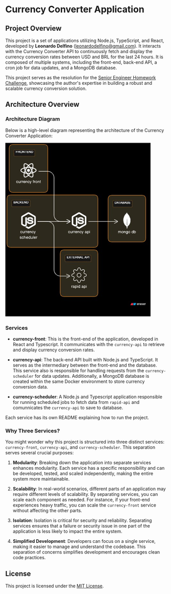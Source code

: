 # Currency Converter Application

## Project Overview

This project is a set of applications utilizing Node.js, TypeScript, and React, developed by **Leonardo Delfino** (<leonardodelfino@gmail.com>). It interacts with the Currency Converter API to continuously fetch and display the currency conversion rates between USD and BRL for the last 24 hours. It is composed of multiple systems, including the front-end, back-end API, a cron job for data updates, and a MongoDB database.

This project serves as the resolution for the [Senior Engineer Homework Challenge](https://github.com/smartrr-hello/senior_engineer_homework), showcasing the author's expertise in building a robust and scalable currency conversion solution.

## Architecture Overview

### Architecture Diagram

Below is a high-level diagram representing the architecture of the Currency Converter Application:

![Alt text](docs/architeture-diagram.jpeg )

### Services

- **currency-front**: This is the front-end of the application, developed in React and Typescript. It communicates with the `currency-api` to retrieve and display currency conversion rates.

- **currency-api**: The back-end API built with Node.js and TypeScript. It serves as the intermediary between the front-end and the database. This service also is responsible for handling requests from the `currency-scheduler` for data updates. Additionally, a MongoDB database is created within the same Docker environment to store currency conversion data. 


- **currency-scheduler**: A Node.js and Typescript application responsible for running scheduled jobs to fetch data from `rapid-api` and comunnicates the `currency-api` to save to database.

Each service has its own README explaining how to run the project.

### Why Three Services?

You might wonder why this project is structured into three distinct services: `currency-front`, `currency-api`, and `currency-scheduler`. This separation serves several crucial purposes:

1. **Modularity**: Breaking down the application into separate services enhances modularity. Each service has a specific responsibility and can be developed, tested, and scaled independently, making the entire system more maintainable.

2. **Scalability**: In real-world scenarios, different parts of an application may require different levels of scalability. By separating services, you can scale each component as needed. For instance, if your front-end experiences heavy traffic, you can scale the `currency-front` service without affecting the other parts.

3. **Isolation**: Isolation is critical for security and reliability. Separating services ensures that a failure or security issue in one part of the application is less likely to impact the entire system.

4. **Simplified Development**: Developers can focus on a single service, making it easier to manage and understand the codebase. This separation of concerns simplifies development and encourages clean code practices.

## License

This project is licensed under the [MIT License](LICENSE).
